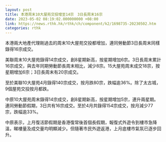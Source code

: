 ```yaml
---
layout: post
title: 本港周末10大屋苑交投增至14宗　3日長周末16宗
date: 2023-05-02 08:19:02.000000000 +08:00
link: https://news.rthk.hk/rthk/ch/component/k2/1698735-20230502.htm
categories: rthk
---
```


本港兩大地產代理剛過去的周末10大屋苑交投都增加，連同勞動節3日長周末同樣錄得16宗成交。

美聯周末10大屋苑錄得14宗成交，創8星期新高，按星期增加6宗。3日長周末累計16宗成交，與去年同期勞動節長周末相比，減少8宗。15大屋苑周末成交18宗，按星期增加6宗；3日長周末有20宗成交。

至於美聯10大屋苑4月錄得140宗成交，按月跌80宗，跌幅逾36%。除了太古城，9個屋苑交投按月都跌。

中原10大屋苑周末錄得14宗成交，創8星期新高，按星期增加5宗，連升兩星期。連同勞動節假期，3日共有16宗成交。至於4月共錄得154宗成交，按月減少77宗，跌幅逾33%。

中原表示，上月復活節假期是香港復常後首個長假期，報復式外遊令到樓市急降溫，睇樓量及成交量均明顯減少。但隨著市民外遊返港，上月底樓市氣氛已逐步回升。
